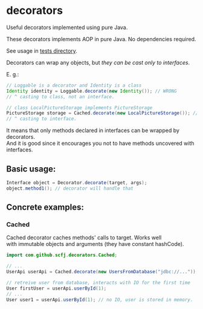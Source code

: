 # decorators
Useful decorators implemented using pure Java.

These decorators implements AOP in pure Java. No dependencies required.

See usage in [tests directory](src/test/java/com/github/scfj/decorators).

Decorators can wrap any objects, but *they can be cast only to interfaces*.

E. g.:

```java
// Loggable is a decorator and Identity is a class
Identity identity = Loggable.decorate(new Identity()); // WRONG
// ^ casting to class, not an interface.

// class LocalPictureStorage implements PictureStorage
PictureStorage storage = Cached.decorate(new LocalPictureStorage()); // OK
// ^ casting to interface.
```

It means that only methods declared in interfaces can be wrapped by decorators.\
And it is good since it encourages you not to have methods uncovered with interfaces.

## Basic usage:
```java
Interface object = Decorator.decorate(target, args);
object.method1(); // decorator will handle that
```

## Concrete examples:
### Cached
Cached decorator caches methods' calls to target. Works well\
with immutable objects and arguments (they have constant hashCode).
```java
import com.github.scfj.decorators.Cached;

// ...
UserApi userApi = Cached.decorate(new UsersFromDatabase("jdbc://..."));

// retreive user from database, interacts with IO for the first time
User firstUser = userApi.userById(1);
// ...
User user1 = userApi.userById(1); // no IO, user is stored in memory.
```
